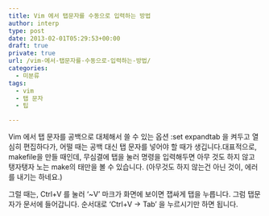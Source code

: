 ```yaml
---
title: Vim 에서 탭문자를 수동으로 입력하는 방법
author: interp
type: post
date: 2013-02-01T05:29:53+00:00
draft: true
private: true
url: /vim-에서-탭문자를-수동으로-입력하는-방법/
categories:
  - 미분류
tags:
  - vim
  - 탭 문자
  - 팁

---
```

Vim 에서 탭 문자를 공백으로 대체해서 쓸 수 있는 옵션 :set expandtab 을 켜두고 열심히 편집하다가, 어떨 때는 공백 대신 탭 문자를 넣어야 할 때가 생깁니다.대표적으로, makefile을 만들 때인데, 무심결에 탭을 눌러 명령을 입력해두면 아무 것도 하지 않고 탱자탱자 노는 make의 태만을 볼 수 있습니다. (아무것도 하지 않는건 아닌 것이, 에러를 내기는 하네요.)

그럴 때는, Ctrl+V 를 눌러 &#8216;~V&#8217; 마크가 화면에 보이면 잽싸게 탭을 누릅니다. 그럼 탭문자가 문서에 들어갑니다. 순서대로 &#8216;Ctrl+V -> Tab&#8217; 을 누르시기만 하면 됩니다.